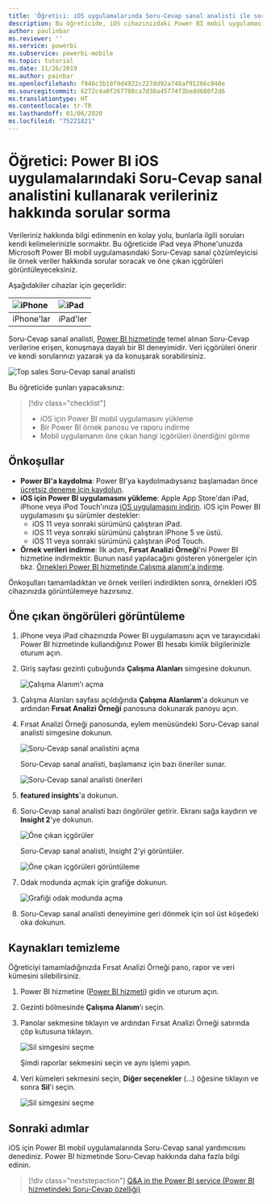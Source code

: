 ```yaml
---
title: 'Öğretici: iOS uygulamalarında Soru-Cevap sanal analisti ile soru sorma'
description: Bu öğreticide, iOS cihazınızdaki Power BI mobil uygulamasında yer alan Soru-Cevap sanal analistini kullanarak kendi kelimelerinizle örnek verilerle ilgili sorular soracaksınız.
author: paulinbar
ms.reviewer: ''
ms.service: powerbi
ms.subservice: powerbi-mobile
ms.topic: tutorial
ms.date: 11/26/2019
ms.author: painbar
ms.openlocfilehash: f946c3b10f9d4922c227dd92a748af91266c040e
ms.sourcegitcommit: 6272c4a0f267708ca7d38a45774f3bedd680f2d6
ms.translationtype: HT
ms.contentlocale: tr-TR
ms.lasthandoff: 01/06/2020
ms.locfileid: "75221821"
---
```

# <a name="tutorial-ask-questions-about-your-data-with-the-qa-virtual-analyst-in-the-power-bi-ios-apps"></a>Öğretici: Power BI iOS uygulamalarındaki Soru-Cevap sanal analistini kullanarak verileriniz hakkında sorular sorma

Verileriniz hakkında bilgi edinmenin en kolay yolu, bunlarla ilgili soruları kendi kelimelerinizle sormaktır. Bu öğreticide iPad veya iPhone'unuzda Microsoft Power BI mobil uygulamasındaki Soru-Cevap sanal çözümleyicisi ile örnek veriler hakkında sorular soracak ve öne çıkan içgörüleri görüntüleyeceksiniz. 

Aşağıdakiler cihazlar için geçerlidir:

| ![iPhone](./media/tutorial-mobile-apps-ios-qna/iphone-logo-50-px.png) | ![iPad](./media/tutorial-mobile-apps-ios-qna/ipad-logo-50-px.png) |
|:--- |:--- |
| iPhone'lar |iPad'ler |

Soru-Cevap sanal analisti, [Power BI hizmetinde](https://powerbi.com) temel alınan Soru-Cevap verilerine erişen, konuşmaya dayalı bir BI deneyimidir. Veri içgörüleri önerir ve kendi sorularınızı yazarak ya da konuşarak sorabilirsiniz.

![Top sales Soru-Cevap sanal analisti](./media/tutorial-mobile-apps-ios-qna/power-bi-ios-q-n-a-top-sale-intro.png)

Bu öğreticide şunları yapacaksınız:

> [!div class="checklist"]
> * iOS için Power BI mobil uygulamasını yükleme
> * Bir Power BI örnek panosu ve raporu indirme
> * Mobil uygulamanın öne çıkan hangi içgörüleri önerdiğini görme

## <a name="prerequisites"></a>Önkoşullar

* **Power BI'a kaydolma**: Power BI’ya kaydolmadıysanız başlamadan önce [ücretsiz deneme için kaydolun](https://app.powerbi.com/signupredirect?pbi_source=web).
* **iOS için Power BI uygulamasını yükleme**: Apple App Store'dan iPad, iPhone veya iPod Touch'ınıza [iOS uygulamasını indirin](https://apps.apple.com/app/microsoft-power-bi/id929738808). iOS için Power BI uygulamasını şu sürümler destekler:
  * iOS 11 veya sonraki sürümünü çalıştıran iPad.
  * iOS 11 veya sonraki sürümünü çalıştıran iPhone 5 ve üstü. 
  * iOS 11 veya sonraki sürümünü çalıştıran iPod Touch.
* **Örnek verileri indirme**: İlk adım, **Fırsat Analizi Örneği**'ni Power BI hizmetine indirmektir. Bunun nasıl yapılacağını gösteren yönergeler için bkz. [Örnekleri Power BI hizmetinde Çalışma alanım'a indirme](./mobile-apps-download-samples.md).


Önkoşulları tamamladıktan ve örnek verileri indirdikten sonra, örnekleri iOS cihazınızda görüntülemeye hazırsınız.

## <a name="try-featured-insights"></a>Öne çıkan öngörüleri görüntüleme
1. iPhone veya iPad cihazınızda Power BI uygulamasını açın ve tarayıcıdaki Power BI hizmetinde kullandığınız Power BI hesabı kimlik bilgilerinizle oturum açın.

2. Giriş sayfası gezinti çubuğunda **Çalışma Alanları** simgesine dokunun.

    ![Çalışma Alanım'ı açma](./media/tutorial-mobile-apps-ios-qna/power-bi-qna-open-myworkspace.png)

3. Çalışma Alanları sayfası açıldığında **Çalışma Alanlarım**'a dokunun ve ardından **Fırsat Analizi Örneği** panosuna dokunarak panoyu açın.


3. Fırsat Analizi Örneği panosunda, eylem menüsündeki Soru-Cevap sanal analisti simgesine dokunun.

    ![Soru-Cevap sanal analistini açma](./media/tutorial-mobile-apps-ios-qna/power-bi-qna-open-qna.png)

    Soru-Cevap sanal analisti, başlamanız için bazı öneriler sunar.

    ![Soru-Cevap sanal analisti önerileri](./media/tutorial-mobile-apps-ios-qna/power-bi-qna-suggestions.png)

3. **featured insights**'a dokunun.

4. Soru-Cevap sanal analisti bazı öngörüler getirir. Ekranı sağa kaydırın ve **Insight 2**'ye dokunun.

    ![Öne çıkan içgörüler](./media/tutorial-mobile-apps-ios-qna/power-bi-ios-qna-suggest-insight-2.png)

   Soru-Cevap sanal analisti, Insight 2'yi görüntüler.

    ![Öne çıkan içgörüleri görüntüleme](./media/tutorial-mobile-apps-ios-qna/power-bi-ios-qna-show-insight-2.png)

5. Odak modunda açmak için grafiğe dokunun.

    ![Grafiği odak modunda açma](./media/tutorial-mobile-apps-ios-qna/power-bi-ios-qna-open-insight-2.png)

6. Soru-Cevap sanal analisti deneyimine geri dönmek için sol üst köşedeki oka dokunun.

## <a name="clean-up-resources"></a>Kaynakları temizleme

Öğreticiyi tamamladığınızda Fırsat Analizi Örneği pano, rapor ve veri kümesini silebilirsiniz.

1. Power BI hizmetine ([Power BI hizmeti](https://app.powerbi.com)) gidin ve oturum açın.

2. Gezinti bölmesinde **Çalışma Alanım**’ı seçin.

3. Panolar sekmesine tıklayın ve ardından Fırsat Analizi Örneği satırında çöp kutusuna tıklayın.

    ![Sil simgesini seçme](./media/tutorial-mobile-apps-ios-qna/power-bi-tutorial-mobile-apps-ios-qna-delete-opportunity-analysis-sample.png)

    Şimdi raporlar sekmesini seçin ve aynı işlemi yapın.

4. Veri kümeleri sekmesini seçin, **Diğer seçenekler** (...) öğesine tıklayın ve sonra **Sil**'i seçin.

    ![Sil simgesini seçme](./media/tutorial-mobile-apps-ios-qna/power-bi-tutorial-mobile-apps-ios-qna-delete-opportunity-analysis-sample-datasets.png)

## <a name="next-steps"></a>Sonraki adımlar

iOS için Power BI mobil uygulamalarında Soru-Cevap sanal yardımcısını denediniz. Power BI hizmetinde Soru-Cevap hakkında daha fazla bilgi edinin.
> [!div class="nextstepaction"]
> [Q&A in the Power BI service (Power BI hizmetindeki Soru-Cevap özelliği)](../end-user-q-and-a.md)